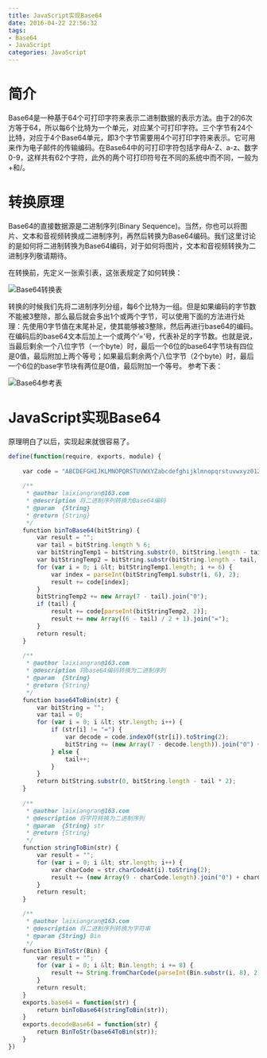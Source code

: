 ```yaml
---
title: JavaScript实现Base64
date: 2016-04-22 22:56:32
tags:
- Base64
- JavaScript
categories: JavaScript
---
```


# 简介

Base64是一种基于64个可打印字符来表示二进制数据的表示方法。由于2的6次方等于64，所以每6个比特为一个单元，对应某个可打印字符。三个字节有24个比特，对应于4个Base64单元，即3个字节需要用4个可打印字符来表示。它可用来作为电子邮件的传输编码。在Base64中的可打印字符包括字母A-Z、a-z、数字0-9，这样共有62个字符，此外的两个可打印符号在不同的系统中而不同，一般为+和/。

# 转换原理

Base64的直接数据源是二进制序列(Binary Sequence)。当然，你也可以将图片、文本和音视频转换成二进制序列，再然后转换为Base64编码。我们这里讨论的是如何将二进制转换为Base64编码，对于如何将图片，文本和音视频转换为二进制序列敬请期待。

在转换前，先定义一张索引表，这张表规定了如何转换：

![Base64转换表](http://www.laixiangran.cn/images/转换表.png)

转换的时候我们先将二进制序列分组，每6个比特为一组。但是如果编码的字节数不能被3整除，那么最后就会多出1个或两个字节，可以使用下面的方法进行处理：先使用0字节值在末尾补足，使其能够被3整除，然后再进行base64的编码。在编码后的base64文本后加上一个或两个’=’号，代表补足的字节数。也就是说，当最后剩余一个八位字节（一个byte）时，最后一个6位的base64字节块有四位是0值，最后附加上两个等号；如果最后剩余两个八位字节（2个byte）时，最后一个6位的base字节块有两位是0值，最后附加一个等号。 参考下表：

![Base64参考表](http://www.laixiangran.cn/images/参考表.png)

# JavaScript实现Base64

原理明白了以后，实现起来就很容易了。

```javascript
define(function(require, exports, module) {
 
    var code = "ABCDEFGHIJKLMNOPQRSTUVWXYZabcdefghijklmnopqrstuvwxyz0123456789+/".split(""); //索引表
 
    /**
     * @author laixiangran@163.com
     * @description 将二进制序列转换为Base64编码
     * @param  {String}
     * @return {String}
     */
    function binToBase64(bitString) {
        var result = "";
        var tail = bitString.length % 6;
        var bitStringTemp1 = bitString.substr(0, bitString.length - tail);
        var bitStringTemp2 = bitString.substr(bitString.length - tail, tail);
        for (var i = 0; i &lt; bitStringTemp1.length; i += 6) {
            var index = parseInt(bitStringTemp1.substr(i, 6), 2);
            result += code[index];
        }
        bitStringTemp2 += new Array(7 - tail).join("0");
        if (tail) {
            result += code[parseInt(bitStringTemp2, 2)];
            result += new Array((6 - tail) / 2 + 1).join("=");
        }
        return result;
    }
 
    /**
     * @author laixiangran@163.com
     * @description 将base64编码转换为二进制序列
     * @param  {String}
     * @return {String}
     */
    function base64ToBin(str) {
        var bitString = "";
        var tail = 0;
        for (var i = 0; i &lt; str.length; i++) {
            if (str[i] != "=") {
                var decode = code.indexOf(str[i]).toString(2);
                bitString += (new Array(7 - decode.length)).join("0") + decode;
            } else {
                tail++;
            }
        }
        return bitString.substr(0, bitString.length - tail * 2);
    }
 
    /**
	 * @author laixiangran@163.com
     * @description 将字符转换为二进制序列
     * @param  {String} str
     * @return {String}    
     */
    function stringToBin(str) {
        var result = "";
        for (var i = 0; i &lt; str.length; i++) {
            var charCode = str.charCodeAt(i).toString(2);
            result += (new Array(9 - charCode.length).join("0") + charCode);
        }
        return result;
    }

    /**
	 * @author laixiangran@163.com
     * @description 将二进制序列转换为字符串
     * @param {String} Bin
     */
    function BinToStr(Bin) {
        var result = "";
        for (var i = 0; i &lt; Bin.length; i += 8) {
            result += String.fromCharCode(parseInt(Bin.substr(i, 8), 2));
        }
        return result;
    }
    exports.base64 = function(str) {
        return binToBase64(stringToBin(str));
    }
    exports.decodeBase64 = function(str) {
        return BinToStr(base64ToBin(str));
    }
})
```